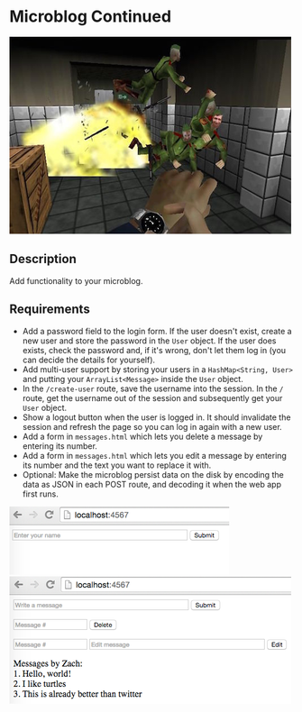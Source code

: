 # Microblog Continued

![screenshot](screenshot.jpg)

## Description

Add functionality to your microblog.

## Requirements

* Add a password field to the login form. If the user doesn't exist, create a new user and store the password in the `User` object. If the user does exists, check the password and, if it's wrong, don't let them log in (you can decide the details for yourself).
* Add multi-user support by storing your users in a `HashMap<String, User>` and putting your `ArrayList<Message>` inside the `User` object.
* In the `/create-user` route, save the username into the session. In the `/` route, get the username out of the session and subsequently get your `User` object.
* Show a logout button when the user is logged in. It should invalidate the session and refresh the page so you can log in again with a new user.
* Add a form in `messages.html` which lets you delete a message by entering its number.
* Add a form in `messages.html` which lets you edit a message by entering its number and the text you want to replace it with.
* Optional: Make the microblog persist data on the disk by encoding the data as JSON in each POST route, and decoding it when the web app first runs.

![screenshot 1](screenshot1.png)
![screenshot 2](screenshot2.png)
